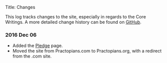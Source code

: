 Title: Changes

This log tracks changes to the site, especially in regards to the Core Writings. A more detailed change history can be found on <a href="https://github.com/hbowie/practopians/" target="ref">GitHub</a>.

### 2016 Dec 06

* Added the [Pledge](pledge.html) page.  
* Moved the site from Practopians.com to Practopians.org, with a redirect from the .com site. 
